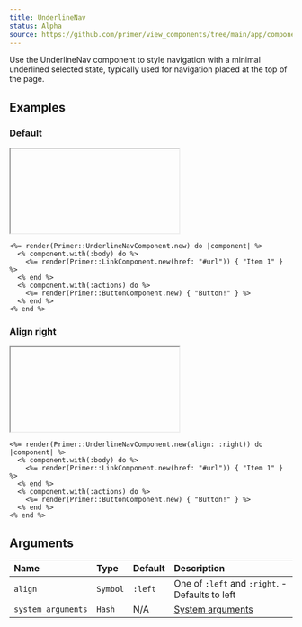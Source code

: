 ```yaml
---
title: UnderlineNav
status: Alpha
source: https://github.com/primer/view_components/tree/main/app/components/primer/underline_nav_component.rb
---
```


<!-- Warning: AUTO-GENERATED file, do not edit. Add code comments to your Ruby instead <3 -->

Use the UnderlineNav component to style navigation with a minimal
underlined selected state, typically used for navigation placed at the top
of the page.

## Examples

### Default

<iframe onLoad={(e) => e.target.style.height = e.target.contentWindow.document.body.scrollHeight + 34 + 'px'} style="width: 100%; border: 0px;" srcdoc="<html class='Box height-full p-3'><head><link href='https://unpkg.com/@primer/css-next@canary/dist/primer.css' rel='stylesheet'></head><body><nav class='UnderlineNav '>  <ul class='UnderlineNav-body list-style-none '>        <a href='#url'>Item 1</a></ul>        <button type='button' class='btn '>Button!</button></nav></body></html>"></iframe>

```erb
<%= render(Primer::UnderlineNavComponent.new) do |component| %>
  <% component.with(:body) do %>
    <%= render(Primer::LinkComponent.new(href: "#url")) { "Item 1" } %>
  <% end %>
  <% component.with(:actions) do %>
    <%= render(Primer::ButtonComponent.new) { "Button!" } %>
  <% end %>
<% end %>
```

### Align right

<iframe onLoad={(e) => e.target.style.height = e.target.contentWindow.document.body.scrollHeight + 34 + 'px'} style="width: 100%; border: 0px;" srcdoc="<html class='Box height-full p-3'><head><link href='https://unpkg.com/@primer/css-next@canary/dist/primer.css' rel='stylesheet'></head><body><nav class='UnderlineNav UnderlineNav--right '>        <button type='button' class='btn '>Button!</button>  <ul class='UnderlineNav-body list-style-none '>        <a href='#url'>Item 1</a></ul></nav></body></html>"></iframe>

```erb
<%= render(Primer::UnderlineNavComponent.new(align: :right)) do |component| %>
  <% component.with(:body) do %>
    <%= render(Primer::LinkComponent.new(href: "#url")) { "Item 1" } %>
  <% end %>
  <% component.with(:actions) do %>
    <%= render(Primer::ButtonComponent.new) { "Button!" } %>
  <% end %>
<% end %>
```

## Arguments

| Name | Type | Default | Description |
| :- | :- | :- | :- |
| `align` | `Symbol` | `:left` | One of `:left` and `:right`. - Defaults to left |
| `system_arguments` | `Hash` | N/A | [System arguments](/system-arguments) |
